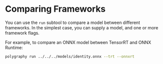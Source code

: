 # Comparing Frameworks

You can use the `run` subtool to compare a model between different frameworks.
In the simplest case, you can supply a model, and one or more framework flags.

For example, to compare an ONNX model between TensorRT and ONNX Runtime:

```bash
polygraphy run ../../../models/identity.onnx --trt --onnxrt
```
